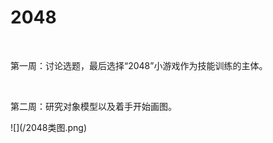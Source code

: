 # 2048
<br>
<p>第一周：讨论选题，最后选择“2048”小游戏作为技能训练的主体。</p>
</br>
<p>第二周：研究对象模型以及着手开始画图。</p>
![](/2048类图.png)


